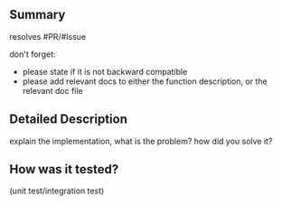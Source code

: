 ## Summary


resolves #PR/#Issue

don't forget:
- please state if it is not backward compatible
- please add relevant docs to either the function description, or the relevant doc file 

## Detailed Description
explain the implementation, what is the problem? how did you solve it?

## How was it tested?
(unit test/integration test)
 